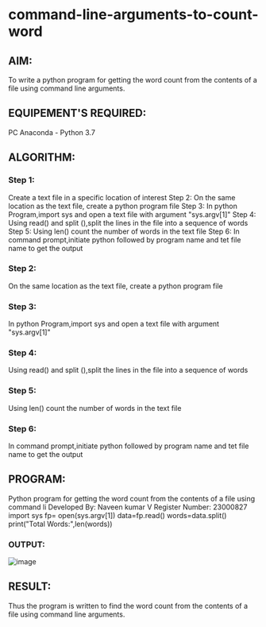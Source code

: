 # command-line-arguments-to-count-word
## AIM:
To write a python program for getting the word count from the contents of a file using command line arguments.
## EQUIPEMENT'S REQUIRED: 
PC
Anaconda - Python 3.7
## ALGORITHM: 
### Step 1:
Create a text file in a specific location of interest
Step 2:
On the same location as the text file, create a python program file
Step 3:
In python Program,import sys and open a text file with argument "sys.argv[1]"
Step 4:
Using read() and split (),split the lines in the file into a sequence of words
Step 5:
Using len() count the number of words in the text file
Step 6:
In command prompt,initiate python followed by program name and tet file name to get the output

### Step 2: 
On the same location as the text file, create a python program file
 
### Step 3: 
In python Program,import sys and open a text file with argument "sys.argv[1]"

### Step 4:  
Using read() and split (),split the lines in the file into a sequence of words

### Step 5: 
Using len() count the number of words in the text file

### Step 6: 
In command prompt,initiate python followed by program name and tet file name to get the output

## PROGRAM:
Python program for getting the word count from the contents of a file using command li
Developed By: Naveen kumar V
Register Number: 23000827
import sys
fp= open(sys.argv[1])
data=fp.read()
words=data.split()
print("Total Words:",len(words))

### OUTPUT:

![image](https://github.com/Naveenkumarvedarajan/command-line-arguments-to-count-word/assets/147140428/87e42a64-5cde-41fa-ad23-906a12214501)




## RESULT:
Thus the program is written to find the word count from the contents of a file using command line arguments.
